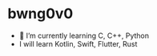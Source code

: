 # bwng0v0
- 🌱 I’m currently learning C, C++, Python
- I will learn Kotlin, Swift, Flutter, Rust

<!---
bwng0v0/bwng0v0 is a ✨ special ✨ repository because its `README.md` (this file) appears on your GitHub profile.
You can click the Preview link to take a look at your changes.
--->
